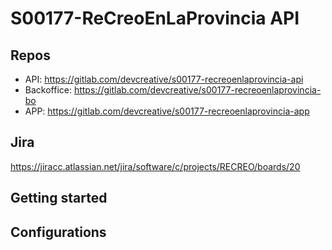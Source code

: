 # S00177-ReCreoEnLaProvincia API

## Repos
- API: https://gitlab.com/devcreative/s00177-recreoenlaprovincia-api
- Backoffice: https://gitlab.com/devcreative/s00177-recreoenlaprovincia-bo
- APP: https://gitlab.com/devcreative/s00177-recreoenlaprovincia-app

## Jira
https://jiracc.atlassian.net/jira/software/c/projects/RECREO/boards/20

## Getting started

## Configurations
